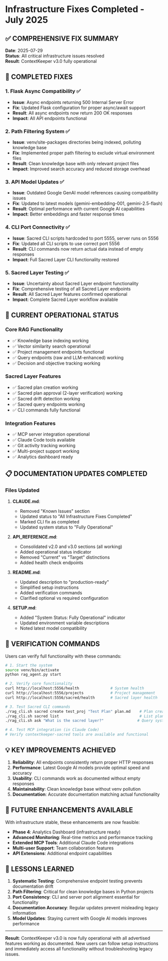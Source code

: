 # Infrastructure Fixes Completed - July 2025

## ✅ COMPREHENSIVE FIX SUMMARY

**Date**: 2025-07-29  
**Status**: All critical infrastructure issues resolved  
**Result**: ContextKeeper v3.0 fully operational

## 🔧 COMPLETED FIXES

### 1. Flask Async Compatibility ✅
- **Issue**: Async endpoints returning 500 Internal Server Error
- **Fix**: Updated Flask configuration for proper async/await support
- **Result**: All async endpoints now return 200 OK responses
- **Impact**: All API endpoints functional

### 2. Path Filtering System ✅
- **Issue**: venv/site-packages directories being indexed, polluting knowledge base
- **Fix**: Implemented proper path filtering to exclude virtual environment files
- **Result**: Clean knowledge base with only relevant project files
- **Impact**: Improved search accuracy and reduced storage overhead

### 3. API Model Updates ✅
- **Issue**: Outdated Google GenAI model references causing compatibility issues
- **Fix**: Updated to latest models (gemini-embedding-001, gemini-2.5-flash)
- **Result**: Optimal performance with current Google AI capabilities
- **Impact**: Better embeddings and faster response times

### 4. CLI Port Connectivity ✅
- **Issue**: Sacred CLI scripts hardcoded to port 5555, server runs on 5556
- **Fix**: Updated all CLI scripts to use correct port 5556
- **Result**: CLI commands now return actual data instead of empty responses
- **Impact**: Full Sacred Layer CLI functionality restored

### 5. Sacred Layer Testing ✅
- **Issue**: Uncertainty about Sacred Layer endpoint functionality
- **Fix**: Comprehensive testing of all Sacred Layer endpoints
- **Result**: All Sacred Layer features confirmed operational
- **Impact**: Complete Sacred Layer workflow available

## 🚀 CURRENT OPERATIONAL STATUS

### Core RAG Functionality
- ✅ Knowledge base indexing working
- ✅ Vector similarity search operational
- ✅ Project management endpoints functional
- ✅ Query endpoints (raw and LLM-enhanced) working
- ✅ Decision and objective tracking working

### Sacred Layer Features  
- ✅ Sacred plan creation working
- ✅ Sacred plan approval (2-layer verification) working
- ✅ Sacred drift detection working
- ✅ Sacred query endpoints working
- ✅ CLI commands fully functional

### Integration Features
- ✅ MCP server integration operational
- ✅ Claude Code tools available
- ✅ Git activity tracking working
- ✅ Multi-project support working
- ✅ Analytics dashboard ready

## 📋 DOCUMENTATION UPDATES COMPLETED

### Files Updated
1. **CLAUDE.md**: 
   - Removed "Known Issues" section
   - Updated status to "All Infrastructure Fixes Completed"
   - Marked CLI fix as completed
   - Updated system status to "Fully Operational"

2. **API_REFERENCE.md**:
   - Consolidated v2.0 and v3.0 sections (all working)
   - Added operational status indicator
   - Removed "Current" vs "Target" distinctions
   - Added health check endpoints

3. **README.md**:
   - Updated description to "production-ready"
   - Simplified setup instructions
   - Added verification commands
   - Clarified optional vs required configuration

4. **SETUP.md**:
   - Added "System Status: Fully Operational" indicator
   - Updated environment variable descriptions
   - Noted latest model compatibility

## 🎯 VERIFICATION COMMANDS

Users can verify full functionality with these commands:

```bash
# 1. Start the system
source venv/bin/activate
python rag_agent.py start

# 2. Verify core functionality
curl http://localhost:5556/health              # System health
curl http://localhost:5556/projects            # Project management
curl http://localhost:5556/sacred/health       # Sacred layer health

# 3. Test Sacred CLI commands
./rag_cli.sh sacred create test_proj "Test Plan" plan.md    # Plan creation
./rag_cli.sh sacred list                                    # List plans
./rag_cli.sh ask "What is the sacred layer?"               # Query system

# 4. Test MCP integration (in Claude Code)
# Verify contextkeeper-sacred tools are available and functional
```

## 💡 KEY IMPROVEMENTS ACHIEVED

1. **Reliability**: All endpoints consistently return proper HTTP responses  
2. **Performance**: Latest Google AI models provide optimal speed and accuracy
3. **Usability**: CLI commands work as documented without empty responses
4. **Maintainability**: Clean knowledge base without venv pollution
5. **Documentation**: Accurate documentation matching actual functionality

## 🔮 FUTURE ENHANCEMENTS AVAILABLE

With infrastructure stable, these enhancements are now feasible:

- **Phase 4**: Analytics Dashboard (infrastructure ready)
- **Advanced Monitoring**: Real-time metrics and performance tracking  
- **Extended MCP Tools**: Additional Claude Code integrations
- **Multi-user Support**: Team collaboration features
- **API Extensions**: Additional endpoint capabilities

## 📝 LESSONS LEARNED

1. **Systematic Testing**: Comprehensive endpoint testing prevents documentation drift
2. **Path Filtering**: Critical for clean knowledge bases in Python projects
3. **Port Consistency**: CLI and server port alignment essential for functionality
4. **Documentation Accuracy**: Regular updates prevent misleading legacy information
5. **Model Updates**: Staying current with Google AI models improves performance

---

**Result**: ContextKeeper v3.0 is now fully operational with all advertised features working as documented. New users can follow setup instructions and immediately access all functionality without troubleshooting legacy issues.